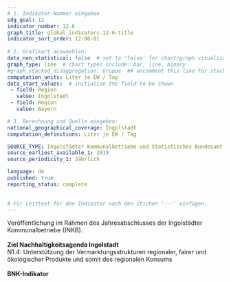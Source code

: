 ```yaml
---
# 1. Indikator-Nummer eingeben 
sdg_goal: 12 
indicator_number: 12.6
graph_title: global_indicators.12-6-title
indicator_sort_order: 12-06-01
 
# 2. Grafikart auswaehlen: 
data_non_statistical: false  # set to 'false' for chart/graph visualization 
graph_type: line  # chart types include: bar, line, binary 
#graph_stacked_disaggregation: Gruppe  ## uncomment this line for stacked bars. eplace 'Geschlecht' with the field of aggregation. 
computation_units: Liter je EW / Tag 
data_start_values:  # initialize the field to be shown  
 - field: Region 
   value: Ingolstadt 
 - field: Region 
   value: Bayern 

# 3. Berechnung und Quelle eingeben: 
national_geographical_coverage: Ingolstadt 
computation_definitions: Liter je EW / Tag

SOURCE_TYPE: Ingolstädter Kommunalbetriebe und Statistisches Bundesamt # data source  
source_earliest_available_1: 2019
source_periodicity_1: Jährlich

language: de   
published: true 
reporting_status: complete
 
 
# Für Leittext für den Indikator nach den Stichen '---' einfügen. 
---
```

Veröffentlichung im Rahmen des Jahresabschlusses der Ingolstädter Kommunalbetriebe (INKB).  <br>
<br>
<b>Ziel Nachhaltigkeitsagenda Ingolstadt</b><br>
N1.4: Unterstützung der Vermarktungsstrukturen regionaler, fairer und ökologischer Produkte und somit des regionalen Konsums<br>
<br>
<b>BNK-Indikator</b>
